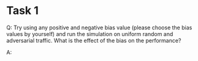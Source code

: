 # Task 1

Q: Try using any positive and negative bias value (please choose the bias values by yourself) and run the 
simulation on uniform random and adversarial traffic. What is the effect of the bias on the performance?

A: 
